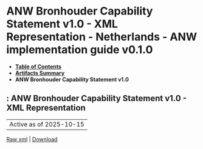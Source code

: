 # ANW Bronhouder Capability Statement v1.0 - XML Representation - Netherlands - ANW implementation guide v0.1.0

* [**Table of Contents**](toc.md)
* [**Artifacts Summary**](artifacts.md)
* **ANW Bronhouder Capability Statement v1.0**

## : ANW Bronhouder Capability Statement v1.0 - XML Representation

| |
| :--- |
| Active as of 2025-10-15 |

[Raw xml](CapabilityStatement-ANWBronhouderCapabilityStatement-v1.xml) | [Download](CapabilityStatement-ANWBronhouderCapabilityStatement-v1.xml)

